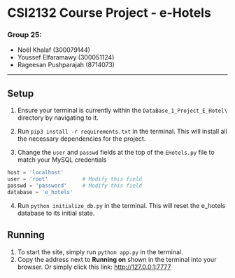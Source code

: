 # CSI2132 Course Project - e-Hotels

### Group 25:
- Noël Khalaf (300079144)
- Youssef Elfaramawy (300051124)
- Rageesan Pushparajah (8714073)

---

## Setup


1. Ensure your terminal is currently within the `DataBase_1_Project_E_Hotel\` directory by navigating to it.

2. Run `pip3 install -r requirements.txt` in the terminal. This will install all the necessary dependencies for the project.

3. Change the `user` and `passwd` fields at the top of the `EHotels.py` file to match your MySQL credentials

```python
host = 'localhost'
user = 'root'           # Modify this field
passwd = 'password'     # Modify this field
database = 'e_hotels'
```

4. Run `python initialize_db.py` in the terminal. This will reset the e_hotels database to its initial state.

## Running

1. To start the site, simply run `python app.py` in the terminal.
2. Copy the address next to **Running on** shown in the terminal into your browser. Or simply click this link: http://127.0.0.1:7777

